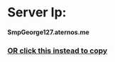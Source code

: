 # Server Ip:

__SmpGeorge127.aternos.me__

### [OR click this instead to copy](Smpgeorge127.aternos.me\Copy)


